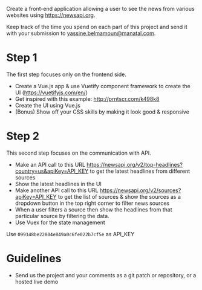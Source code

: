 Create a front-end application allowing a user to see the news from various websites using https://newsapi.org.

Keep track of the time you spend on each part of this project and send it with your submission to [yassine.belmamoun@manatal.com](mailto:yassine.belmamoun@manatal.com).

# Step 1

The first step focuses only on the frontend side.

- Create a Vue.js app & use Vuetify component framework to create the UI (https://vuetifyjs.com/en/)
- Get inspired with this example: http://prntscr.com/k498k8
- Create the UI using Vue.js
- (Bonus) Show off your CSS skills by making it look good & responsive

# Step 2

This second step focuses on the communication with API.

- Make an API call to this URL https://newsapi.org/v2/top-headlines?country=us&apiKey=API_KEY to get the latest headlines from different sources
- Show the latest headlines in the UI
- Make another API call to this URL https://newsapi.org/v2/sources?apiKey=API_KEY to get the list of sources & show the sources as a dropdown button in the top right corner to filter news sources
- When a user filters a source then show the headlines from that particular source by filtering the data.
- Use Vuex for the state management

Use `099148be22804e849a0c6fe022b7cf5e` as API_KEY 

# Guidelines

- Send us the project and your comments as a git patch or repository, or a hosted live demo
